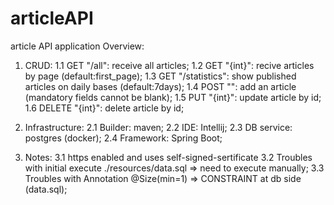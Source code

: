 # articleAPI
article API application
Overview:

1. CRUD:
	1.1 GET "/all": receive all articles;
	1.2 GET "{int}": recive articles by page (default:first_page);
	1.3 GET "/statistics": show published articles on daily bases (default:7days);
	1.4 POST "": add an article (mandatory fields cannot be blank);
	1.5 PUT "{int}": update article by id;
	1.6 DELETE "{int}": delete article by id;

2. Infrastructure:
	2.1 Builder: maven;
	2.2 IDE: Intellij;
	2.3 DB service: postgres (docker);
	2.4 Framework: Spring Boot;

3. Notes:
	3.1 https enabled and uses self-signed-sertificate
	3.2 Troubles with initial execute ./resources/data.sql => need to execute manually;
	3.3 Troubles with Annotation @Size(min=1) => CONSTRAINT at db side (data.sql);

